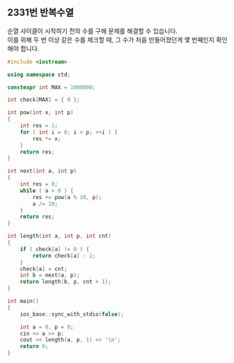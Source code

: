 2331번 반복수열
------------

순열 사이클이 시작하기 전의 수를 구해 문제를 해결할 수 있습니다.  
이를 위해 두 번 이상 같은 수를 체크할 때, 그 수가 처음 만들어졌던게 몇 번째인지 확인해야 합니다.  

~~~ cpp
#include <iostream>

using namespace std;

constexpr int MAX = 1000000;

int check[MAX] = { 0 };

int pow(int x, int p)
{
    int res = 1;
    for ( int i = 0; i < p; ++i ) {
        res *= x;
    }
    return res;
}

int next(int a, int p)
{
    int res = 0;
    while ( a > 0 ) {
        res += pow(a % 10, p);
        a /= 10;
    }
    return res;
}

int length(int a, int p, int cnt) 
{
    if ( check[a] != 0 ) {
        return check[a] - 1;
    }
    check[a] = cnt;
    int b = next(a, p);
    return length(b, p, cnt + 1);
}

int main()
{
    ios_base::sync_with_stdio(false);

    int a = 0, p = 0;
    cin >> a >> p;
    cout << length(a, p, 1) << '\n';
    return 0;
}
~~~